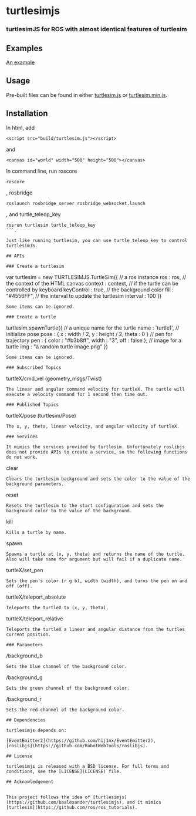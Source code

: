 turtlesimjs
========

### turtlesimJS for ROS with almost identical features of turtlesim

## Examples

[An example](http://feizhan.github.io/turtlesimjs/index.html)

## Usage

Pre-built files can be found in either [turtlesim.js](build/turtlesim.js) or [turtlesim.min.js](build/turtlesim.min.js).

## Installation

In html, add
```
<script src="build/turtlesim.js"></script>
```
and
```
<canvas id="world" width="500" height="500"></canvas>
```

In command line, run roscore
```
roscore
```
, rosbridge
```
roslaunch rosbridge_server rosbridge_websocket.launch
```
, and turtle_teleop_key
```
rosrun turtlesim turtle_teleop_key
```.

Just like running turtlesim, you can use turtle_teleop_key to control turtlesimJS.

## APIs

### Create a turtlesim

```
var turtlesim = new TURTLESIMJS.TurtleSim({
	// a ros instance
	ros			: ros,
	// the context of the HTML canvas
	context		: context,
	// if the turtle can be controlled by keyboard
	keyControl	: true,
	// the background color
	fill		: "#4556FF",
	// the interval to update the turtlesim
	interval	: 100
})
```
Some items can be ignored.

### Create a turtle

```
turtlesim.spawnTurtle({
	// a unique name for the turtle
	name		: 'turtle1',
	// initialize pose
	pose		: {
		x		: width / 2,
		y		: height / 2,
		theta	: 0
	}
	// pen for trajectory
	pen			: {
		color	: "#b3b8ff",
		width	: "3",
		off		: false
	},
	// image for a turtle
	img			: "a random turtle image.png"
})
```
Some items can be ignored.

### Subscribed Topics
```
turtleX/cmd_vel (geometry_msgs/Twist)
```
The linear and angular command velocity for turtleX. The turtle will execute a velocity command for 1 second then time out.

### Published Topics
```
turtleX/pose (turtlesim/Pose)
```
The x, y, theta, linear velocity, and angular velocity of turtleX.

### Services

It mimics the services provided by turtlesim. Unfortunately roslibjs does not provide APIs to create a service, so the following functions do not work.

```
clear
```
Clears the turtlesim background and sets the color to the value of the background parameters.
```
reset
```
Resets the turtlesim to the start configuration and sets the background color to the value of the background.
```
kill
```
Kills a turtle by name.
```
spawn
```
Spawns a turtle at (x, y, theta) and returns the name of the turtle. Also will take name for argument but will fail if a duplicate name.
```
turtleX/set_pen
```
Sets the pen's color (r g b), width (width), and turns the pen on and off (off).
```
turtleX/teleport_absolute
```
Teleports the turtleX to (x, y, theta).
```
turtleX/teleport_relative
```
Teleports the turtleX a linear and angular distance from the turtles current position.

### Parameters
```
/background_b
```
Sets the blue channel of the background color.
```
/background_g
```
Sets the green channel of the background color.
```
/background_r
```
Sets the red channel of the background color.

## Dependencies

turtlesimjs depends on:

[EventEmitter2](https://github.com/hij1nx/EventEmitter2),
[roslibjs](https://github.com/RobotWebTools/roslibjs).

## License

turtlesimjs is released with a BSD license. For full terms and conditions, see the [LICENSE](LICENSE) file.

## Acknowledgement


This project follows the idea of [turtlesimjs](https://github.com/baalexander/turtlesimjs), and it mimics [turtlesim](https://github.com/ros/ros_tutorials).
